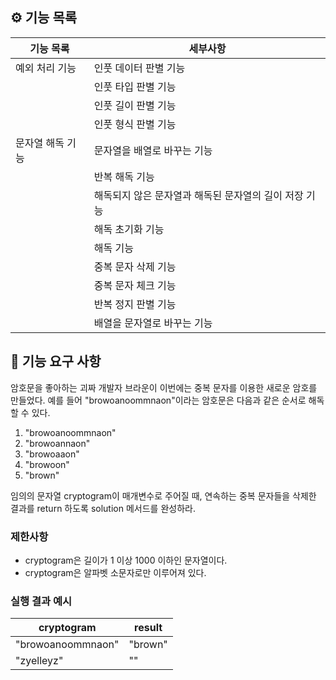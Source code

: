 ## ⚙️ 기능 목록

| 기능 목록        | 세부사항                                              |
| ---------------- | ----------------------------------------------------- |
| 예외 처리 기능   | 인풋 데이터 판별 기능                                 |
|                  | 인풋 타입 판별 기능                                   |
|                  | 인풋 길이 판별 기능                                   |
|                  | 인풋 형식 판별 기능                                   |
| 문자열 해독 기능 | 문자열을 배열로 바꾸는 기능                           |
|                  | 반복 해독 기능                                        |
|                  | 해독되지 않은 문자열과 해독된 문자열의 길이 저장 기능 |
|                  | 해독 초기화 기능                                      |
|                  | 해독 기능                                             |
|                  | 중복 문자 삭제 기능                                   |
|                  | 중복 문자 체크 기능                                   |
|                  | 반복 정지 판별 기능                                   |
|                  | 배열을 문자열로 바꾸는 기능                           |

## 🚀 기능 요구 사항

암호문을 좋아하는 괴짜 개발자 브라운이 이번에는 중복 문자를 이용한 새로운 암호를 만들었다. 예를 들어 "browoanoommnaon"이라는 암호문은 다음과 같은 순서로 해독할 수 있다.

1. "browoanoommnaon"
2. "browoannaon"
3. "browoaaon"
4. "browoon"
5. "brown"

임의의 문자열 cryptogram이 매개변수로 주어질 때, 연속하는 중복 문자들을 삭제한 결과를 return 하도록 solution 메서드를 완성하라.

### 제한사항

- cryptogram은 길이가 1 이상 1000 이하인 문자열이다.
- cryptogram은 알파벳 소문자로만 이루어져 있다.

### 실행 결과 예시

| cryptogram        | result  |
| ----------------- | ------- |
| "browoanoommnaon" | "brown" |
| "zyelleyz"        | ""      |
